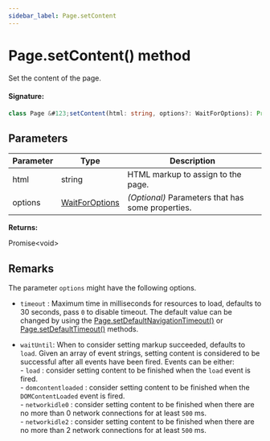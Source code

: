 ```yaml
---
sidebar_label: Page.setContent
---
```


# Page.setContent() method

Set the content of the page.

#### Signature:

```typescript
class Page &#123;setContent(html: string, options?: WaitForOptions): Promise<void>;&#125;
```

## Parameters

| Parameter | Type                                            | Description                                       |
| --------- | ----------------------------------------------- | ------------------------------------------------- |
| html      | string                                          | HTML markup to assign to the page.                |
| options   | [WaitForOptions](./puppeteer.waitforoptions.md) | _(Optional)_ Parameters that has some properties. |

**Returns:**

Promise&lt;void&gt;

## Remarks

The parameter `options` might have the following options.

- `timeout` : Maximum time in milliseconds for resources to load, defaults to 30 seconds, pass `0` to disable timeout. The default value can be changed by using the [Page.setDefaultNavigationTimeout()](./puppeteer.page.setdefaultnavigationtimeout.md) or [Page.setDefaultTimeout()](./puppeteer.page.setdefaulttimeout.md) methods.

- `waitUntil`: When to consider setting markup succeeded, defaults to `load`. Given an array of event strings, setting content is considered to be successful after all events have been fired. Events can be either:<br/> - `load` : consider setting content to be finished when the `load` event is fired.<br/> - `domcontentloaded` : consider setting content to be finished when the `DOMContentLoaded` event is fired.<br/> - `networkidle0` : consider setting content to be finished when there are no more than 0 network connections for at least `500` ms.<br/> - `networkidle2` : consider setting content to be finished when there are no more than 2 network connections for at least `500` ms.

